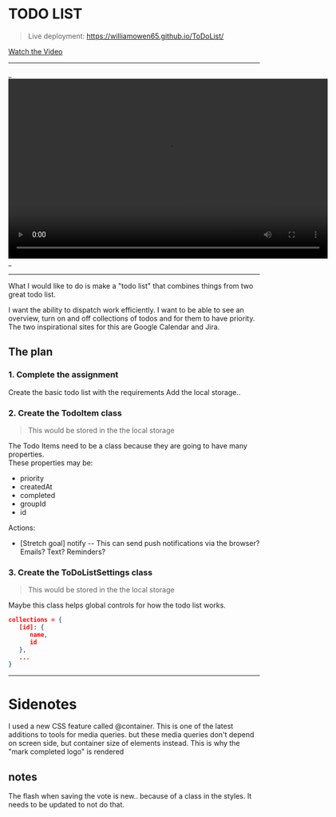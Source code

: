 # TODO LIST

> Live deployment: https://williamowen65.github.io/ToDoList/

[Watch the Video](https://www.youtube.com/watch?v=g47_egZwIj8)

---

_
<video width="640" height="360" controls>
  <source src="./src/assets/Video_Demo.mp4" type="video/mp4">
  Your browser does not support the video tag.
</video>_


---


What I would like to do is make a "todo list" that combines things from two great todo list.  

I want the ability to dispatch work efficiently. I want to be able to see an overview, turn on and off collections of todos and for them to have priority.  
The two inspirational sites for this are Google Calendar and Jira. 

## The plan


### 1. Complete the assignment

Create the basic todo list with the requirements
Add the local storage..   

### 2. Create the TodoItem class

> This would be stored in the the local storage  

The Todo Items need to be a class because they are going to have many properties.   
These properties may be: 

- priority
- createdAt
- completed
- groupId
- id


Actions:

- [Stretch goal] notify -- This can send push notifications via the browser? Emails? Text? Reminders?

### 3. Create the ToDoListSettings class

> This would be stored in the the local storage  

Maybe this class helps global controls for how the todo list works.

```json
collections = {
   [id]: { 
      name,
      id
   },
   ...
} 
```

---

# Sidenotes

I used a new CSS feature called @container. This is one of the latest additions to tools for media queries. but these media queries don't depend on screen side, but container size of elements instead. This is why the "mark completed logo" is rendered

## notes

The flash when saving the vote is new.. because of a class in the styles. It needs to be updated to not do that.
  








